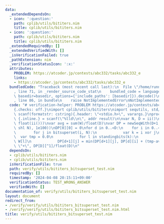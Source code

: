 ```yaml
---
data:
  _extendedDependsOn:
  - icon: ':question:'
    path: cplib/utils/bititers.nim
    title: cplib/utils/bititers.nim
  - icon: ':question:'
    path: cplib/utils/bititers.nim
    title: cplib/utils/bititers.nim
  _extendedRequiredBy: []
  _extendedVerifiedWith: []
  _isVerificationFailed: true
  _pathExtension: nim
  _verificationStatusIcon: ':x:'
  attributes:
    PROBLEM: https://atcoder.jp/contests/abc332/tasks/abc332_e
    links:
    - https://atcoder.jp/contests/abc332/tasks/abc332_e
  bundledCode: "Traceback (most recent call last):\n  File \"/home/runner/.local/lib/python3.10/site-packages/onlinejudge_verify/documentation/build.py\"\
    , line 71, in _render_source_code_stat\n    bundled_code = language.bundle(stat.path,\
    \ basedir=basedir, options={'include_paths': [basedir]}).decode()\n  File \"/home/runner/.local/lib/python3.10/site-packages/onlinejudge_verify/languages/nim.py\"\
    , line 86, in bundle\n    raise NotImplementedError\nNotImplementedError\n"
  code: "# verification-helper: PROBLEM https://atcoder.jp/contests/abc332/tasks/abc332_e\n\
    {.checks: off.}\nimport cplib/utils/bititers\nimport sequtils, std/math\nproc\
    \ scanf(formatstr: cstring){.header: \"<stdio.h>\", varargs.}\nproc ii(): int\
    \ {.inline.} = scanf(\"%lld\\n\", addr result)\n\nvar N, D = ii()\nvar W = newSeqWith(N,\
    \ float(ii()))\nvar avg = sum(W)/float(D)\nvar DP = newSeqWith(D+1, newSeqWith((1\
    \ shl N), 1e100))\nDP[0][0] = 0\nfor d in 0..<D:\n    for i in 0..<(1 shl N):\n\
    \        for j in bitsuperset(i, N):\n            var k = i xor j\n          \
    \  var tmp = 0.0\n            for l in standingbits(k):\n                tmp +=\
    \ W[l]\n            DP[d+1][j] = min(DP[d+1][j], DP[d][i] + (tmp-avg)^2)\necho\
    \ \"+\", DP[D][^1]/float(D)\n"
  dependsOn:
  - cplib/utils/bititers.nim
  - cplib/utils/bititers.nim
  isVerificationFile: true
  path: verify/utils/bititers_bitsuperset_test.nim
  requiredBy: []
  timestamp: '2024-04-08 20:15:11+09:00'
  verificationStatus: TEST_WRONG_ANSWER
  verifiedWith: []
documentation_of: verify/utils/bititers_bitsuperset_test.nim
layout: document
redirect_from:
- /verify/verify/utils/bititers_bitsuperset_test.nim
- /verify/verify/utils/bititers_bitsuperset_test.nim.html
title: verify/utils/bititers_bitsuperset_test.nim
---
```

